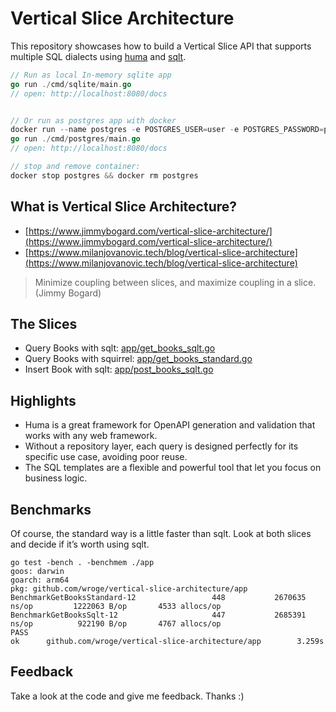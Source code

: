 # Vertical Slice Architecture

This repository showcases how to build a Vertical Slice API that supports multiple SQL dialects using [huma](https://github.com/danielgtaylor/huma) and [sqlt](https://github.com/wroge/sqlt).

```go
// Run as local In-memory sqlite app
go run ./cmd/sqlite/main.go
// open: http://localhost:8080/docs


// Or run as postgres app with docker
docker run --name postgres -e POSTGRES_USER=user -e POSTGRES_PASSWORD=password -e POSTGRES_DB=db -p 5432:5432 -d postgres:16
go run ./cmd/postgres/main.go
// open: http://localhost:8080/docs

// stop and remove container:
docker stop postgres && docker rm postgres
```

## What is Vertical Slice Architecture?

- [https://www.jimmybogard.com/vertical-slice-architecture/](https://www.jimmybogard.com/vertical-slice-architecture/)
- [https://www.milanjovanovic.tech/blog/vertical-slice-architecture](https://www.milanjovanovic.tech/blog/vertical-slice-architecture)

> Minimize coupling between slices, and maximize coupling in a slice. (Jimmy Bogard)

## The Slices

- Query Books with sqlt: [app/get_books_sqlt.go](https://github.com/wroge/vertical-slice-architecture/blob/main/app/get_books_sqlt.go)
- Query Books with squirrel: [app/get_books_standard.go](https://github.com/wroge/vertical-slice-architecture/blob/main/app/get_books_standard.go)
- Insert Book with sqlt: [app/post_books_sqlt.go](https://github.com/wroge/vertical-slice-architecture/blob/main/app/post_books_sqlt.go)

## Highlights

- Huma is a great framework for OpenAPI generation and validation that works with any web framework.
- Without a repository layer, each query is designed perfectly for its specific use case, avoiding poor reuse.
- The SQL templates are a flexible and powerful tool that let you focus on business logic.

## Benchmarks

Of course, the standard way is a little faster than sqlt. Look at both slices and decide if it’s worth using sqlt.

```
go test -bench . -benchmem ./app
goos: darwin
goarch: arm64
pkg: github.com/wroge/vertical-slice-architecture/app
BenchmarkGetBooksStandard-12                 448           2670635 ns/op         1222063 B/op       4533 allocs/op
BenchmarkGetBooksSqlt-12                     447           2685391 ns/op          922190 B/op       4767 allocs/op
PASS
ok      github.com/wroge/vertical-slice-architecture/app        3.259s
```

## Feedback

Take a look at the code and give me feedback. Thanks :)
